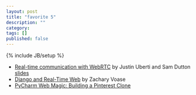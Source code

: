 ```yaml
---
layout: post
title: "favorite 5"
description: ""
category: 
tags: []
published: false
---
```

{% include JB/setup %}

* [Real-time communication with WebRTC](http://www.youtube.com/watch?v=p2HzZkd2A40) by Justin Uberti and Sam Dutton [slides](http://io13webrtc.appspot.com)
* [Django and Real-Time Web](http://klewel.com/conferences/djangocon-2012/index.php?talkID=6) by Zachary Voase
* [PyCharm Web Magic: Building a Pinterest Clone](http://www.youtube.com/watch?v=2geC50roans)
